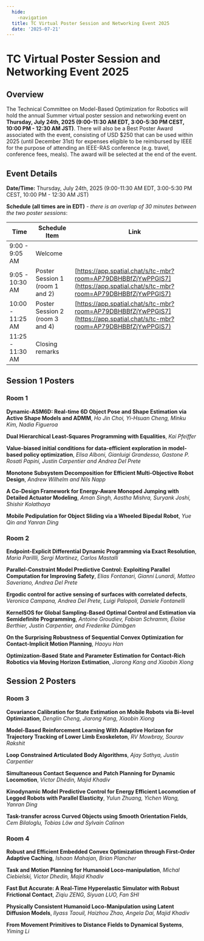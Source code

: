 ```yaml
---
  hide:
    -navigation
  title: TC Virtual Poster Session and Networking Event 2025
  date: '2025-07-21'
---
```


# TC Virtual Poster Session and Networking Event 2025

## Overview

The Technical Committee on Model-Based Optimization for Robotics will hold the annual Summer virtual poster session and networking event on **Thursday, July 24th, 2025 (9:00-11:30 AM EDT, 3:00-5:30 PM CEST, 10:00 PM - 12:30 AM JST)**. There will also be a Best Poster Award associated with the event, consisting of USD $250 that can be used within 2025 (until December 31st) for expenses eligible to be reimbursed by IEEE for the purpose of attending an IEEE-RAS conference (e.g. travel, conference fees, meals). The award will be selected at the end of the event.

## Event Details

**Date/Time:** Thursday, July 24th, 2025 (9:00-11:30 AM EDT, 3:00-5:30 PM CEST, 10:00 PM - 12:30 AM JST)

**Schedule (all times are in EDT)** - *there is an overlap of 30 minutes between the two poster sessions*:

| Time | Schedule Item | Link |
| ----------- | ----------- | ----------- |
| 9:00 - 9:05 AM | Welcome |  |
| 9:05 - 10:30 AM | Poster Session 1 (room 1 and 2) | [https://app.spatial.chat/s/tc-mbr?room=AP79DBHBBfZjYwPPGIS7](https://app.spatial.chat/s/tc-mbr?room=AP79DBHBBfZjYwPPGIS7) |
| 10:00 - 11:25 AM | Poster Session 2 (room 3 and 4) | [https://app.spatial.chat/s/tc-mbr?room=AP79DBHBBfZjYwPPGIS7](https://app.spatial.chat/s/tc-mbr?room=AP79DBHBBfZjYwPPGIS7) |
| 11:25 - 11:30 AM | Closing remarks | |

## Session 1 Posters

### Room 1

**Dynamic-ASM6D: Real-time 6D Object Pose and Shape Estimation via Active Shape Models and ADMM**, *Ho Jin Choi, Yi-Hsuan Cheng, Minku Kim, Nadia Figueroa*

**Dual Hierarchical Least-Squares Programming with Equalities**, *Kai Pfeiffer*

**Value-biased initial conditions for data-efficient exploration in model-based policy optimization**, *Elisa Alboni, Gianluigi Grandesso, Gastone P. Rosati Papini, Justin Carpentier and Andrea Del Prete*

**Monotone Subsystem Decomposition for Efficient Multi-Objective Robot Design**, *Andrew Wilhelm and Nils Napp*

**A Co-Design Framework for Energy-Aware Monoped Jumping with Detailed Actuator Modeling**, *Aman Singh, Aastha Mishra, Suryank Joshi, Shishir Kolathaya*

**Mobile Pedipulation for Object Sliding via a Wheeled Bipedal Robot**, *Yue Qin and Yanran Ding*

### Room 2

**Endpoint-Explicit Differential Dynamic Programming via Exact Resolution**, *Maria Parillli, Sergi Martinez, Carlos Mastalli*

**Parallel-Constraint Model Predictive Control: Exploiting Parallel Computation for Improving Safety**, *Elias Fontanari, Gianni Lunardi, Matteo Saveriano, Andrea Del Prete*

**Ergodic control for active sensing of surfaces with correlated defects**, *Veronica Campana, Andrea Del Prete, Luigi Palopoli, Daniele Fontanelli*

**KernelSOS for Global Sampling-Based Optimal Control and Estimation via Semidefinite Programming**, *Antoine Groudiev, Fabian Schramm, Éloïse Berthier, Justin Carpentier, and Frederike Dümbgen*

**On the Surprising Robustness of Sequential Convex Optimization for Contact-Implicit Motion Planning**, *Haoyu Han*

**Optimization-Based State and Parameter Estimation for Contact-Rich Robotics via Moving Horizon Estimation**, *Jiarong Kang and Xiaobin Xiong*

## Session 2 Posters

### Room 3

**Covariance Calibration for State Estimation on Mobile Robots via Bi-level Optimization**, *Denglin Cheng, Jiarong Kang, Xiaobin Xiong*

**Model-Based Reinforcement Learning With Adaptive Horizon for Trajectory Tracking of Lower Limb Exoskeleton**, *RV Mowbray, Sourav Rakshit*

**Loop Constrained Articulated Body Algorithms**, *Ajay Sathya, Justin Carpentier*

**Simultaneous Contact Sequence and Patch Planning for Dynamic Locomotion**, *Victor Dhédin, Majid Khadiv*

**Kinodynamic Model Predictive Control for Energy Efficient Locomotion of Legged Robots with Parallel Elasticity**, *Yulun Zhuang, Yichen Wang, Yanran Ding*

**Task-transfer across Curved Objects using Smooth Orientation Fields**, *Cem Bilaloglu, Tobias Löw and Sylvain Calinon*

### Room 4

**Robust and Efficient Embedded Convex Optimization through First-Order Adaptive Caching**, *Ishaan Mahajan, Brian Plancher*

**Task and Motion Planning for Humanoid Loco-manipulation**, *Michal Ciebielski, Victor Dhedin, Majid Khadiv*

**Fast But Accurate: A Real-Time Hyperelastic Simulator with Robust Frictional Contact**, *Ziqiu ZENG, Siyuan LUO, Fan SHI*

**Physically Consistent Humanoid Loco-Manipulation using Latent Diffusion Models**, *Ilyass Taouil, Haizhou Zhao, Angela Dai, Majid Khadiv*

**From Movement Primitives to Distance Fields to Dynamical Systems**, *Yiming Li*
